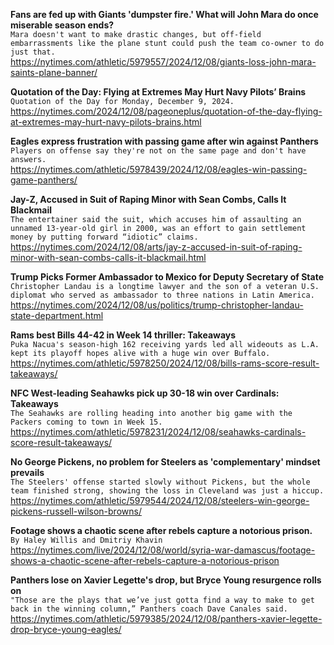**Fans are fed up with Giants 'dumpster fire.' What will John Mara do once miserable season ends?**\
`Mara doesn't want to make drastic changes, but off-field embarrassments like the plane stunt could push the team co-owner to do just that. `\
https://nytimes.com/athletic/5979557/2024/12/08/giants-loss-john-mara-saints-plane-banner/

**Quotation of the Day: Flying at Extremes May Hurt Navy Pilots’ Brains**\
`Quotation of the Day for Monday, December 9, 2024.`\
https://nytimes.com/2024/12/08/pageoneplus/quotation-of-the-day-flying-at-extremes-may-hurt-navy-pilots-brains.html

**Eagles express frustration with passing game after win against Panthers**\
`Players on offense say they're not on the same page and don't have answers.`\
https://nytimes.com/athletic/5978439/2024/12/08/eagles-win-passing-game-panthers/

**Jay-Z, Accused in Suit of Raping Minor with Sean Combs, Calls It Blackmail**\
`The entertainer said the suit, which accuses him of assaulting an unnamed 13-year-old girl in 2000, was an effort to gain settlement money by putting forward “idiotic” claims.`\
https://nytimes.com/2024/12/08/arts/jay-z-accused-in-suit-of-raping-minor-with-sean-combs-calls-it-blackmail.html

**Trump Picks Former Ambassador to Mexico for Deputy Secretary of State**\
`Christopher Landau is a longtime lawyer and the son of a veteran U.S. diplomat who served as ambassador to three nations in Latin America.`\
https://nytimes.com/2024/12/08/us/politics/trump-christopher-landau-state-department.html

**Rams best Bills 44-42 in Week 14 thriller: Takeaways**\
`Puka Nacua's season-high 162 receiving yards led all wideouts as L.A. kept its playoff hopes alive with a huge win over Buffalo.`\
https://nytimes.com/athletic/5978250/2024/12/08/bills-rams-score-result-takeaways/

**NFC West-leading Seahawks pick up 30-18 win over Cardinals: Takeaways**\
`The Seahawks are rolling heading into another big game with the Packers coming to town in Week 15.`\
https://nytimes.com/athletic/5978231/2024/12/08/seahawks-cardinals-score-result-takeaways/

**No George Pickens, no problem for Steelers as 'complementary' mindset prevails**\
`The Steelers' offense started slowly without Pickens, but the whole team finished strong, showing the loss in Cleveland was just a hiccup.`\
https://nytimes.com/athletic/5979544/2024/12/08/steelers-win-george-pickens-russell-wilson-browns/

**Footage shows a chaotic scene after rebels capture a notorious prison.**\
`By Haley Willis and Dmitriy Khavin`\
https://nytimes.com/live/2024/12/08/world/syria-war-damascus/footage-shows-a-chaotic-scene-after-rebels-capture-a-notorious-prison

**Panthers lose on Xavier Legette's drop, but Bryce Young resurgence rolls on**\
`"Those are the plays that we’ve just gotta find a way to make to get back in the winning column,” Panthers coach Dave Canales said.`\
https://nytimes.com/athletic/5979385/2024/12/08/panthers-xavier-legette-drop-bryce-young-eagles/

